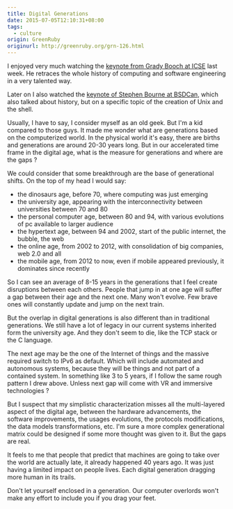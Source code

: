 ```yaml
---
title: Digital Generations
date: 2015-07-05T12:10:31+08:00
tags:
  - culture
origin: GreenRuby
originurl: http://greenruby.org/grn-126.html
---
```

I enjoyed very much watching the [keynote from Grady Booch at ICSE][keynote]
last week. He retraces the whole history of computing and software engineering
in a very talented way.

Later on I also watched the [keynote of Stephen Bourne at BSDCan][bourne],
which also talked about history, but on a specific topic of the creation of
Unix and the shell.

Usually, I have to say, I consider myself as an old geek. But I'm a kid
compared to those guys. It made me wonder what are generations based on the
computerized world. In the physical world it's easy, there are births and
generations are around 20-30 years long. But in our accelerated time frame in
the digital age, what is the measure for generations and where are the gaps ?

We could consider that some breakthrough are the base of generational shifts.
On the top of my head I would say:

- the dinosaurs age, before 70, where computing was just emerging
- the university age, appearing with the interconnectivity between universities between 70 and 80
- the personal computer age, between 80 and 94, with various evolutions of pc available to larger audience
- the hypertext age, between 94 and 2002, start of the public internet, the bubble, the web
- the online age, from 2002 to 2012, with consolidation of big companies, web 2.0 and all
- the mobile age, from 2012 to now, even if mobile appeared previously, it dominates since recently

So I can see an average of 8-15 years in the generations that I feel create
disruptions between each others. People that jump in at one age will suffer a
gap between their age and the next one. Many won't evolve. Few brave ones will
constantly update and jump on the next train.

But the overlap in digital generations is also different than in traditional
generations. We still have a lot of legacy in our current systems inherited
form the university age. And they don't seem to die, like the TCP stack or the
C language.

The next age may be the one of the Internet of things and the massive required
switch to IPv6 as default. Which will include automated and autonomous
systems, because they will be things and not part of a contained system. In
something like 3 to 5 years, if I follow the same rough pattern I drew above.
Unless next gap will come with VR and immersive technologies ?

But I suspect that my simplistic characterization misses all the multi-layered
aspect of the digital age, between the hardware advancements, the software
improvements, the usages evolutions, the protocols modifications, the data
models transformations, etc. I'm sure a more complex generational matrix could
be designed if some more thought was given to it. But the gaps are real.

It feels to me that people that predict that machines are going to take over
the world are actually late, it already happened 40 years ago. It was just
having a limited impact on people lives. Each digital generation dragging more
human in its trails.

Don't let yourself enclosed in a generation. Our computer overlords won't make
any effort to include you if you drag your feet.

[keynote]: https://www.youtube.com/watch?v=h1TGJJ-F-fE
[bourne]: https://www.youtube.com/watch?v=2kEJoWfobpA
